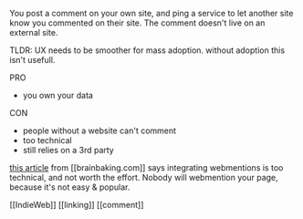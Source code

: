 You post a comment on your own site, and ping a service to let another site know you commented on their site. The comment doesn't live on an external site.

TLDR: UX needs to be smoother for mass adoption. without adoption this isn't usefull.

PRO
- you own your data

CON
- people without a website can't comment
- too technical
- still relies on a 3rd party

[this article](https://brainbaking.com/post/2021/03/the-indieweb-mixed-bag/) from [[brainbaking.com]] says integrating webmentions is too technical, and not worth the effort. Nobody will webmention your page, because it's not easy & popular.

[[IndieWeb]] [[linking]] [[comment]]